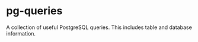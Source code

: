 # pg-queries
A collection of useful PostgreSQL queries. This includes table and database information. 
